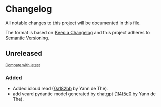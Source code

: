 # Changelog

All notable changes to this project will be documented in this file.

The format is based on [Keep a Changelog](http://keepachangelog.com/en/1.0.0/)
and this project adheres to [Semantic Versioning](http://semver.org/spec/v2.0.0.html).

<!-- insertion marker -->
## Unreleased

<small>[Compare with latest](https://github.com/ydethe/directus_sync/compare/e1d751e937a90fc2a5bf714cc7ec4910d99f1d3c...HEAD)</small>

### Added

- Added icloud read ([0a182bb](https://github.com/ydethe/directus_sync/commit/0a182bb8d00235b62256731b8f4a987dc523db3c) by Yann de The).
- add vcard pydantic model generated by chatgpt ([1f4f5e0](https://github.com/ydethe/directus_sync/commit/1f4f5e0d076cd653f70c437d24b5eb53a690b3e8) by Yann de The).

<!-- insertion marker -->
